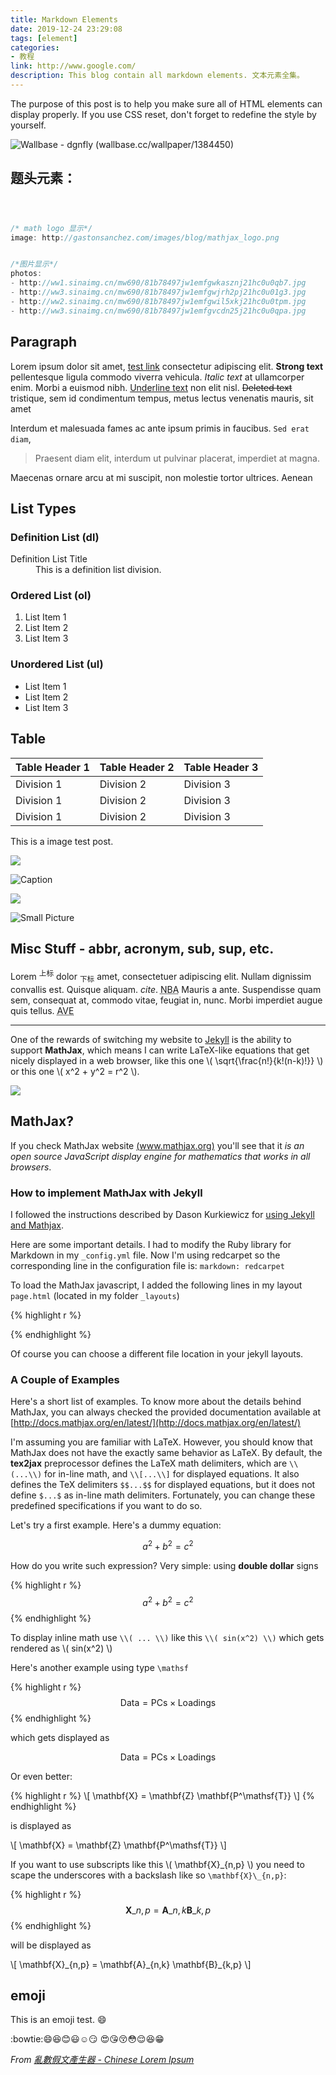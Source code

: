 ```yaml
---
title: Markdown Elements
date: 2019-12-24 23:29:08
tags: [element]
categories:
- 教程
link: http://www.google.com/
description: This blog contain all markdown elements. 文本元素全集。
---
```


The purpose of this post is to help you make sure all of HTML elements can display properly. If you use CSS reset, don't forget to redefine the style by yourself.

<!-- more -->


![Wallbase - dgnfly (wallbase.cc/wallpaper/1384450)](http://ww1.sinaimg.cn/large/81b78497jw1emfgts2pt4j21hc0u0k1c.jpg)




## 题头元素：

```C 



/* math logo 显示*/
image: http://gastonsanchez.com/images/blog/mathjax_logo.png


/*图片显示*/
photos:
- http://ww1.sinaimg.cn/mw690/81b78497jw1emfgwkasznj21hc0u0qb7.jpg
- http://ww3.sinaimg.cn/mw690/81b78497jw1emfgwjrh2pj21hc0u01g3.jpg
- http://ww2.sinaimg.cn/mw690/81b78497jw1emfgwil5xkj21hc0u0tpm.jpg
- http://ww3.sinaimg.cn/mw690/81b78497jw1emfgvcdn25j21hc0u0qpa.jpg


```








## Paragraph

Lorem ipsum dolor sit amet, [test link]() consectetur adipiscing elit. **Strong text** pellentesque ligula commodo viverra vehicula. *Italic text* at ullamcorper enim. Morbi a euismod nibh. <u>Underline text</u> non elit nisl. ~~Deleted text~~ tristique, sem id condimentum tempus, metus lectus venenatis mauris, sit amet 

Interdum et malesuada fames ac ante ipsum primis in faucibus. `Sed erat diam`,

> Praesent diam elit, interdum ut pulvinar placerat, imperdiet at magna.

Maecenas ornare arcu at mi suscipit, non molestie tortor ultrices. Aenean 

## List Types

### Definition List (dl)

<dl><dt>Definition List Title</dt><dd>This is a definition list division.</dd></dl>

### Ordered List (ol)

1. List Item 1
2. List Item 2
3. List Item 3

### Unordered List (ul)

- List Item 1
- List Item 2
- List Item 3

## Table

| Table Header 1 | Table Header 2 | Table Header 3 |
| --- | --- | --- |
| Division 1 | Division 2 | Division 3 |
| Division 1 | Division 2 | Division 3 |
| Division 1 | Division 2 | Division 3 |

This is a image test post.

![](http://ww1.sinaimg.cn/mw690/81b78497jw1emfgwkasznj21hc0u0qb7.jpg)

![Caption](http://ww3.sinaimg.cn/mw690/81b78497jw1emfgwjrh2pj21hc0u01g3.jpg)

![](http://ww2.sinaimg.cn/mw690/81b78497jw1emfgwil5xkj21hc0u0tpm.jpg)

![Small Picture](http://placehold.it/350x150.jpg)

## Misc Stuff - abbr, acronym, sub, sup, etc.

Lorem <sup>上标</sup> dolor <sub>下标</sub> amet, consectetuer adipiscing elit. Nullam dignissim convallis est. Quisque aliquam. <cite>cite</cite>. <acronym title="National Basketball Association">NBA</acronym> Mauris a ante. Suspendisse quam sem, consequat at, commodo vitae, feugiat in, nunc. Morbi imperdiet augue quis tellus.  <abbr title="Avenue">AVE</abbr>

---

One of the rewards of switching my website to [Jekyll](http://jekyllrb.com/) is the
ability to support **MathJax**, which means I can write LaTeX-like equations that get
nicely displayed in a web browser, like this one \\( \sqrt{\frac{n!}{k!(n-k)!}} \\) or
this one \\( x^2 + y^2 = r^2 \\).

<!--more-->

<img class="centered" src="https://www.mathjax.org/badge/mj-logo.svg" />

## MathJax?

If you check MathJax website [(www.mathjax.org)](http://www.mathjax.org/) you'll see
that it *is an open source JavaScript display engine for mathematics that works in all
browsers*.


### How to implement MathJax with Jekyll

I followed the instructions described by Dason Kurkiewicz for
[using Jekyll and Mathjax](http://dasonk.github.io/blog/2012/10/09/Using-Jekyll-and-Mathjax/).

Here are some important details. I had to modify the Ruby library for Markdown in
my ```_config.yml``` file. Now I'm using redcarpet so the corresponding line in the
configuration file is: ```markdown: redcarpet```

To load the MathJax javascript, I added the following lines in my layout ```page.html```
(located in my folder ```_layouts```)

{% highlight r %}
<script type="text/javascript"
    src="http://cdn.mathjax.org/mathjax/latest/MathJax.js?config=TeX-AMS-MML_HTMLorMML">
</script>
{% endhighlight %}

Of course you can choose a different file location in your jekyll layouts.


### A Couple of Examples

Here's a short list of examples. To know more about the details behind MathJax, you can
always checked the provided documentation available at
[http://docs.mathjax.org/en/latest/](http://docs.mathjax.org/en/latest/)

I'm assuming you are familiar with LaTeX. However, you should know that MathJax does not
have the exactly same behavior as LaTeX. By default, the **tex2jax** preprocessor defines the
LaTeX math delimiters, which are ```\\(...\\)``` for in-line math, and ```\\[...\\]``` for
displayed equations. It also defines the TeX delimiters ```$$...$$``` for displayed
equations, but it does not define ```$...$``` as in-line math delimiters. Fortunately,
you can change these predefined specifications if you want to do so.

Let's try a first example. Here's a dummy equation:

$$a^2 + b^2 = c^2$$

How do you write such expression? Very simple: using **double dollar** signs

{% highlight r %}
$$a^2 + b^2 = c^2$$
{% endhighlight %}

To display inline math use ```\\( ... \\)``` like this ```\\( sin(x^2) \\)``` which gets
rendered as \\( sin(x^2) \\)


Here's another example using type ```\mathsf```

{% highlight r %}
$$ \mathsf{Data = PCs} \times \mathsf{Loadings} $$
{% endhighlight %}

which gets displayed as

$$ \mathsf{Data = PCs} \times \mathsf{Loadings} $$

Or even better:

{% highlight r %}
\\[ \mathbf{X} = \mathbf{Z} \mathbf{P^\mathsf{T}} \\]
{% endhighlight %}

is displayed as

\\[ \mathbf{X} = \mathbf{Z} \mathbf{P^\mathsf{T}} \\]

If you want to use subscripts like this \\( \mathbf{X}\_{n,p} \\) you need to scape the
underscores with a backslash like so ``` \mathbf{X}\_{n,p} ```:

{% highlight r %}
$$ \mathbf{X}\_{n,p} = \mathbf{A}\_{n,k} \mathbf{B}\_{k,p} $$
{% endhighlight %}

will be displayed as

\\[ \mathbf{X}\_{n,p} = \mathbf{A}\_{n,k} \mathbf{B}\_{k,p} \\]


## emoji
This is an emoji test. :smile:

:bowtie::smile::laughing::blush::smiley::relaxed::smirk:
:heart_eyes::kissing_heart::kissing_closed_eyes::flushed::relieved::satisfied::grin:

*From [亂數假文產生器 - Chinese Lorem Ipsum](http://www.richyli.com/tool/loremipsum/)*